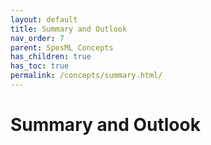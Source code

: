 ```yaml
---
layout: default
title: Summary and Outlook
nav_order: 7
parent: SpesML Concepts
has_children: true
has_toc: true
permalink: /concepts/summary.html/
---
```

# Summary and Outlook
